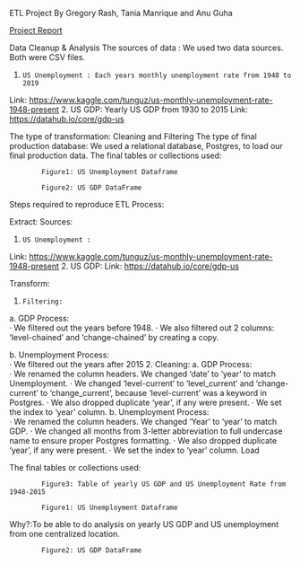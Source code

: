 ETL Project
By Gregory Rash, Tania Manrique and Anu Guha

[Project Report](https://docs.google.com/document/d/10paAE3xX_7CimcTwOF3twK5LvelXhFmDSesd-P8gdZc/edit?ts=5ed2ad3f "Project Report")


Data Cleanup & Analysis
The sources of data :
 We used two data sources. Both were CSV files.
1.     US Unemployment : Each years monthly unemployment rate from 1948 to 2019
Link: https://www.kaggle.com/tunguz/us-monthly-unemployment-rate-1948-present
2.     US GDP: Yearly US GDP from 1930 to 2015
Link: https://datahub.io/core/gdp-us
 
The type of transformation:
Cleaning and Filtering
The type of final production database:
        	We used a relational database, Postgres, to load our final production data.
The final tables or collections used:

        	Figure1: US Unemployment Dataframe
 
        	Figure2: US GDP DataFrame
 
Steps required to reproduce ETL Process:
 
Extract:
Sources:
1.     US Unemployment :
Link: https://www.kaggle.com/tunguz/us-monthly-unemployment-rate-1948-present
2.     US GDP:
Link: https://datahub.io/core/gdp-us
    	
   




 Transform:
1.     Filtering:
a.     GDP
Process:  
·       We filtered out the years before 1948.
·       We also filtered out 2 columns: ‘level-chained’ and ‘change-chained’ by creating a copy.
 
b.     Unemployment
Process:  
·       We filtered out the years after 2015
2.     Cleaning:
a.     GDP
Process:  
·       We renamed the column headers. We changed ‘date’ to ‘year’   to match Unemployment.
·       We changed ‘level-current’ to ‘level_current’ and ‘change-current’ to ‘change_current’, because ‘level-current’ was a keyword in Postgres.
·       We also dropped duplicate ‘year’, if any were present.
·       We set the index to ‘year’ column.
b.     Unemployment
Process:  
·       We renamed the column headers. We changed ‘Year’ to ‘year’ to match GDP.
·       We changed all months from 3-letter abbreviation to full undercase name to ensure proper Postgres formatting.
·       We also dropped duplicate ‘year’, if any were present.
·       We set the index to ‘year’ column.
Load
	
The final tables or collections used:
        	
        	Figure3: Table of yearly US GDP and US Unemployment Rate from 1948-2015

        	Figure1: US Unemployment Dataframe
Why?:To be able to do analysis on yearly US GDP and US unemployment from one centralized location. 


        	Figure2: US GDP DataFrame
 
 
 
